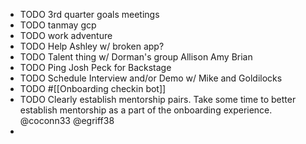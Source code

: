 - TODO 3rd quarter goals meetings
- TODO tanmay gcp
- TODO work adventure
- TODO Help Ashley w/ broken app?
- TODO Talent thing w/ Dorman's group Allison Amy Brian
- TODO Ping Josh Peck for Backstage
- TODO Schedule Interview and/or Demo w/ Mike and Goldilocks
- TODO #[[Onboarding checkin bot]]
- TODO Clearly establish mentorship pairs. Take some time to better establish mentorship as a part of the onboarding experience. 
  @coconn33 @egriff38
-